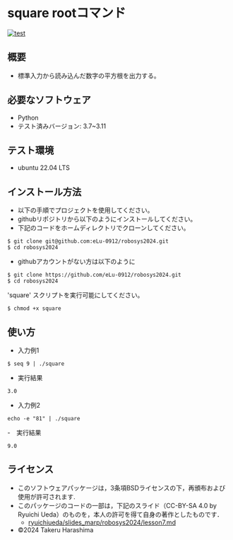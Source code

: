 # square rootコマンド

[![test](https://github.com/eLu-0912/robosys2024/actions/workflows/test.yml/badge.svg)](https://github.com/eLu-0912/robosys2024/actions/workflows/test.yml)


## 概要

- 標準入力から読み込んだ数字の平方根を出力する。


## 必要なソフトウェア

- Python
 - テスト済みバージョン: 3.7~3.11

## テスト環境

- ubuntu 22.04 LTS


## インストール方法

- 以下の手順でプロジェクトを使用してください。
- githubリポジトリから以下のようにインストールしてください。
- 下記のコードをホームディレクトリでクローンしてください。
```
$ git clone git@github.com:eLu-0912/robosys2024.git
$ cd robosys2024
```

- githubアカウントがない方は以下のように
```
$ git clone https://github.com/eLu-0912/robosys2024.git
$ cd robosys2024
```


'square' スクリプトを実行可能にしてください。
```
$ chmod +x square
```

## 使い方

- 入力例1
```
$ seq 9 | ./square
```
- 実行結果
```
3.0
```

- 入力例2
```
echo -e "81" | ./square
```
-　実行結果
```
9.0
```

## ライセンス
- このソフトウェアパッケージは，3条項BSDライセンスの下，再頒布および使用が許可されます.
- このパッケージのコードの一部は，下記のスライド（CC-BY-SA 4.0 by Ryuichi Ueda）のものを，本人の許可を得て自身の著作としたものです．
    - [ryuichiueda/slides_marp/robosys2024/lesson7.md](https://github.com/ryuichiueda/slides_marp/tree/master/robosys2024)
- ©2024 Takeru Harashima
